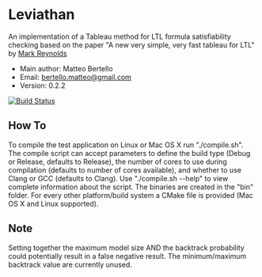# Leviathan
An implementation of a Tableau method for LTL formula satisfiability checking based on the paper "A new very simple, very fast tableau for LTL" by [Mark Reynolds](http://www.csse.uwa.edu.au/~mark/)

* Main author: Matteo Bertello
* Email: bertello.matteo@gmail.com
* Version: 0.2.2

[![Build Status](https://travis-ci.org/Corralx/leviathan.svg?branch=refactoring)](https://travis-ci.org/Corralx/leviathan)

## How To
To compile the test application on Linux or Mac OS X run "./compile.sh".
The compile script can accept parameters to define the build type (Debug or Release, defaults to Release), the number of cores to use during compilation (defaults to number of cores available), and whether to use Clang or GCC (defaults to Clang).
Use "./compile.sh --help" to view  complete information about the script.
The binaries are created in the "bin" folder.
For every other platform/build system a CMake file is provided (Mac OS X and Linux supported).

## Note
Setting together the maximum model size AND the backtrack probability could potentially result in a false negative result.
The minimum/maximum backtrack value are currently unused.
